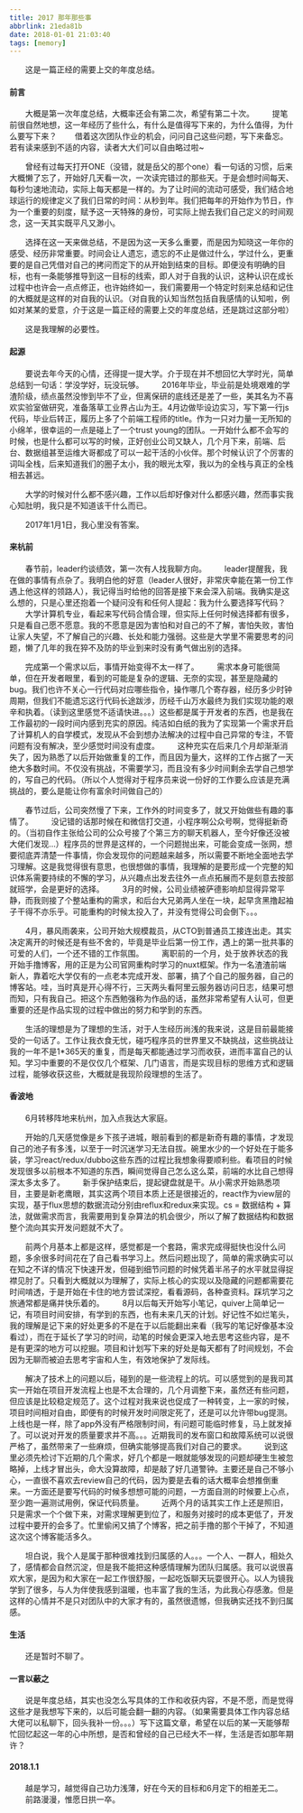 ```yaml
---
title: 2017 那年那些事
abbrlink: 21eda81b
date: 2018-01-01 21:03:40
tags: [memory]
---
```


&emsp;&emsp;这是一篇正经的需要上交的年度总结。
<!-- more -->

#### 前言

&emsp;&emsp;大概是第一次年度总结，大概率还会有第二次，希望有第二十次。
&emsp;&emsp;提笔前很自然地想，这一年经历了些什么，有什么是值得写下来的，为什么值得，为什么要写下来？
&emsp;&emsp;借着这次团队作业的机会，问问自己这些问题，写下来备忘。若有读来感到不适的内容，读者大大们可以自由略过啦~

&emsp;&emsp;曾经有过每天打开ONE（没错，就是岳父的那个one）看一句话的习惯，后来大概懒了忘了，开始好几天看一次，一次读完错过的那些天。于是会想时间每天、每秒匀速地流动，实际上每天都是一样的。为了让时间的流动可感受，我们结合地球运行的规律定义了我们日常的时间：从秒到年。我们把每年的开始作为节日，作为一个重要的刻度，赋予这一天特殊的身份，可实际上抛去我们自己定义的时间观念，这一天其实既平凡又渺小。

&emsp;&emsp;选择在这一天来做总结，不是因为这一天多么重要，而是因为知晓这一年你的感受、经历非常重要。时间会让人遗忘，遗忘的不止是做过什么，学过什么，更重要的是自己凭借对自己的拷问而定下的从开始到结束的目标。即便没有明确的目标，也有一条能够推导到这一目标的线索，即人对于自我的认识，这种认识在成长过程中也许会一点点修正，也许始终如一，我们需要用一个特定时刻来总结和记住的大概就是这样的对自我的认识。（对自我的认知当然包括自我感情的认知啦，例如对某某的爱意，介于这是一篇正经的需要上交的年度总结，还是跳过这部分啦）

&emsp;&emsp;这是我理解的必要性。

#### 起源

&emsp;&emsp;要说去年今天的心情，还得提一提大学。介于现在并不想回忆大学时光，简单总结到一句话：学没学好，玩没玩够。
&emsp;&emsp;2016年毕业，毕业前是处境艰难的学渣阶级，绩点虽然没惨到毕不了业，但离保研的底线还是差了一些，美其名为不喜欢实验室做研究，准备落草工业界占山为王。4月边做毕设边实习，写下第一行js代码，毕业后转正，履历上多了个前端工程师的title。作为一只对力量一无所知的小绵羊，很幸运的一点是碰上了一个trust young的团队。一开始什么都不会写的时候，也是什么都可以写的时候，正好创业公司又缺人，几个月下来，前端、后台、数据组甚至运维大哥都成了可以一起干活的小伙伴。那个时候认识了个厉害的词叫全栈，后来知道我们的圈子太小，我的眼光太窄，我以为的全栈与真正的全栈相去甚远。

&emsp;&emsp;大学的时候对什么都不感兴趣，工作以后却好像对什么都感兴趣，然而事实我心知肚明，我只是不知道该干什么而已。

&emsp;&emsp;2017年1月1日，我心里没有答案。

#### 来杭前

&emsp;&emsp;春节前，leader约谈绩效，第一次有人找我聊方向。
&emsp;&emsp;leader提醒我，我在做的事情有点杂了。我明白他的好意（leader人很好，非常庆幸能在第一份工作遇上他这样的领路人），我记得当时给他的回答是接下来会深入前端。我确实是这么想的，只是心里还抱着一个疑问没有和任何人提起：我为什么要选择写代码？
&emsp;&emsp;大学计算机专业，看起来写代码合情合理，但实际上任何时候选择都有很多，只是看自己愿不愿意。我的不愿意是因为害怕和对自己的不了解，害怕失败，害怕让家人失望，不了解自己的兴趣、长处和能力强弱。这些是大学里不需要思考的问题，懒了几年的我在猝不及防的毕业到来时没有勇气做出别的选择。

&emsp;&emsp;完成第一个需求以后，事情开始变得不太一样了。
&emsp;&emsp;需求本身可能很简单，但在开发者眼里，看到的可能是复杂的逻辑、无奈的实现，甚至是隐藏的bug。我们也许不关心一行代码对应哪些指令，操作哪几个寄存器，经历多少时钟周期，但我们不能遗忘这行代码长途跋涉，历经千山万水最终为我们实现功能的艰辛和执着。（读到这里感觉不适请快进。。。）这些都是属于开发者的东西，也是我在工作最初的一段时间内感到充实的原因。纯洁如白纸的我为了实现第一个需求开启了计算机人的自学模式，发现从不会到想办法解决的过程中自己异常的专注，不管问题有没有解决，至少感觉时间没有虚度。
&emsp;&emsp;这种充实在后来几个月却渐渐消失了，因为熟悉了以后开始做重复的工作，而且因为量大，这样的工作占据了一天绝大多数时间。不仅没有挑战，不需要学习，而且没有多少时间剩余去学自己想学的，写自己的代码。（所以个人觉得对于程序员来说一份好的工作要么应该是充满挑战的，要么是能让你有富余时间做自己的）

&emsp;&emsp;春节过后，公司突然慢了下来，工作外的时间变多了，就又开始做些有趣的事情了。
&emsp;&emsp;没记错的话那时候在和微信打交道，小程序啊公众号啊，觉得挺新奇的。（当初自作主张给公司的公众号接了个第三方的聊天机器人，至今好像还没被大佬们发现...）程序员的世界是这样的，一个问题抛出来，可能会变成一张网，想要彻底弄清楚一件事情，你会发现你的问题越来越多，所以需要不断地全面地去学习理解。这是我觉得很有意思，也很想做的事情，我理解的是要形成一个完整的知识体系需要持续的不懈的学习，从兴趣点出发去往外一点点拓展而不是刻意去按部就班学，会是更好的选择。
&emsp;&emsp;3月的时候，公司业绩被萨德影响却显得异常平静，而我则接了个整站重构的需求，和后台大兄弟两人坐在一块，起早贪黑撸起袖子干得不亦乐乎。可能重构的时候太投入了，并没有觉得公司会倒下。。。

&emsp;&emsp;4月，暴风雨袭来，公司开始大规模裁员，从CTO到普通员工接连出走。其实决定离开的时候还是有些不舍的，毕竟是毕业后第一份工作，遇上的第一批共事的可爱的人们，一个还不错的工作氛围。
&emsp;&emsp;离职前的一个月，处于放养状态的我开始手撸博客，用的正是为公司官网重构时学习的nuxt框架。作为一名渣渣前端新人，靠着吃大学仅有的一点老本完成开发、部署，搞了个自己的服务器，自己的博客站。哇，当时真是开心得不行，三天两头看阿里云服务器访问日志，结果可想而知，只有我自己。把这个东西勉强称为作品的话，虽然非常希望有人认可，但更重要的还是作品实现的过程中做出的努力和学到的东西。

&emsp;&emsp;生活的理想是为了理想的生活，对于人生经历尚浅的我来说，这是目前最能接受的一句话了。工作让我衣食无忧，碰巧程序员的世界里又不缺挑战，这些挑战让我的一年不是1*365天的重复，而是每天都能通过学习而收获，进而丰富自己的认知。学习中重要的不是仅仅几个框架、几门语言，而是实现目标的思维方式和逻辑过程，能够收获这些，大概就是我现阶段理想的生活了。

#### 香波地

&emsp;&emsp;6月转移阵地来杭州，加入点我达大家庭。

&emsp;&emsp;开始的几天感觉像是乡下孩子进城，眼前看到的都是新奇有趣的事情，才发现自己的池子有多浅，以至于一时沉迷学习无法自拔。碗里水少的一个好处在于能多装，学习react/redux/dubbo这些东西的过程比我想象得要顺利些。看项目的时候发现很多以前根本不知道的东西，瞬间觉得自己怎么这么菜，前端的水比自己想得深太多太多了。
&emsp;&emsp;新手保护结束后，提起键盘就是干。从小需求开始熟悉项目，主要是新老鹰眼，其实这两个项目本质上还是很接近的，react作为view层的实现，基于flux思想的数据流动分别由reflux和redux来实现。cs = 数据结构 + 算法，就做需求而言，我需要用到复杂算法的机会很少，所以了解了数据结构和数据整个流向其实开发问题就不大了。

&emsp;&emsp;前两个月基本上都是这样，感觉都是一个套路，需求完成得挺快也没什么问题，多余很多时间花在了自己看书学习上。然后问题出现了，简单的需求确实可以在知之不详的情况下快速开发，但碰到细节问题的时候凭着半吊子的水平就显得捉襟见肘了。只看到大概就以为理解了，实际上核心的实现以及隐藏的问题都需要花时间啃透，于是开始在卡住的地方尝试深挖，看看源码，各种查资料。踩坑学习之旅通常都是痛并快乐着的。
&emsp;&emsp;8月以后每天开始写小笔记，quiver上简单记一记，有项目时间安排，有学到的东西，也有未来几天的计划。好记性不如烂笔头，我的理解是记下来的好处更多的不是在于以后能翻出来看（我写的笔记好像基本没看过），而在于延长了学习的时间，动笔的时候会更深入地去思考这些内容，是不是有更深的地方可以挖掘。项目和计划写下来的好处是每天都有了时间规划，不会因为无聊而被迫去思考宇宙和人生，有效地保护了发际线。

&emsp;&emsp;解决了技术上的问题以后，碰到的是一些流程上的坑。可以感觉到的是我司其实一开始在项目开发流程上也是不太合理的，几个月调整下来，虽然还有些问题，但应该是比较稳定规范了。这个过程对我来说也促成了一种转变，上一家的时候，项目时间相对自由，即便有的时候开发时间限定死了，还是可以允许带bug提测。上线也是一样，除了app外没有严格限制时间，有问题可能临时修复，马上就发掉了。可以说对开发的质量要求并不高。。。近期我司的发布窗口和故障系统可以说很严格了，虽然带来了一些麻烦，但确实能够提高我们对自己的要求。
&emsp;&emsp;说到这里必须先检讨下近期的几个需求，好几个都是一眼就能够发现的问题却硬生生被忽略掉，上线才冒出头，命大没算故障，却是敲了好几道警钟。主要还是自己不够小心，一直很不喜欢去review自己的代码，因为要是去看的话大概率会想推倒重来。一方面还是要写代码的时候多想想可能的问题，一方面自测的时候要上心点，至少跑一遍测试用例，保证代码质量。
&emsp;&emsp;近两个月的话其实工作上还是照旧，只是需求一个个做下来，对需求理解更到位了，和服务对接时的成本更低了，开发过程中要开的会多了。忙里偷闲又搞了个博客，把之前手撸的那个干掉了，不知道这次这个博客能活多久。

&emsp;&emsp;坦白说，我个人是属于那种很难找到归属感的人。。。一个人、一群人，相处久了，感情都会自然沉淀，但是我不能把这种感情理解为团队归属感。我可以说很喜欢大家，是因为和大家在一起工作很舒服，一起吃饭聊天玩耍很开心。以人为镜我学到了很多，与人为伴使我感到温暖，也丰富了我的生活，为此我心存感激。但是这样的心情并不是只对团队中的大家才有的，虽然很遗憾，但我确实还找不到归属感。

#### 生活

&emsp;&emsp;还是暂时不聊了。

#### 一言以蔽之

&emsp;&emsp;说是年度总结，其实也没怎么写具体的工作和收获内容，不是不愿，而是觉得这些才是我想写下来的，以后可能会翻一翻的内容。（如果需要具体工作内容总结大佬可以私聊下，回头我补一份。。。）写下这篇文章，希望在以后的某一天能够帮忙回忆起这一年的心中所想，是否和曾经的自己已经大不一样，生活是否如那年期许？

#### 2018.1.1

&emsp;&emsp;越是学习，越觉得自己功力浅薄，好在今天的目标和6月定下的相差无二。
&emsp;&emsp;前路漫漫，惟愿日拱一卒。
